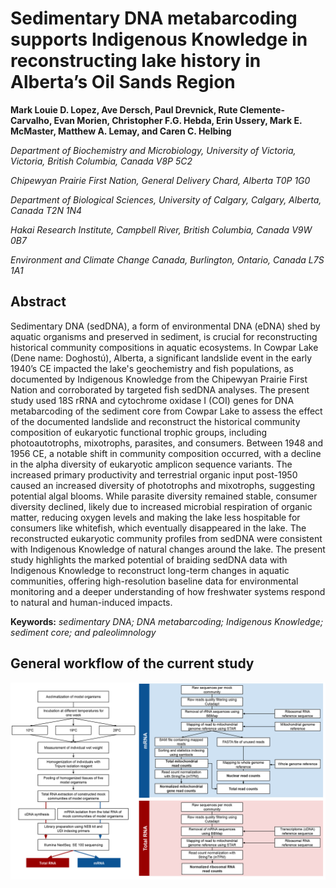 # Sedimentary DNA metabarcoding supports Indigenous Knowledge in reconstructing lake history in Alberta’s Oil Sands Region

<b> Mark Louie D. Lopez, Ave Dersch, Paul Drevnick, Rute Clemente-Carvalho, Evan Morien, Christopher F.G. Hebda, Erin Ussery, Mark E. McMaster, Matthew A. Lemay, and Caren C. Helbing </b>

<i>
Department of Biochemistry and Microbiology, University of Victoria, Victoria, British Columbia, Canada V8P 5C2

Chipewyan Prairie First Nation, General Delivery Chard, Alberta T0P 1G0

Department of Biological Sciences, University of Calgary, Calgary, Alberta, Canada T2N 1N4

Hakai Research Institute, Campbell River, British Columbia, Canada V9W 0B7

Environment and Climate Change Canada, Burlington, Ontario, Canada L7S 1A1

</i>

## Abstract

Sedimentary DNA (sedDNA), a form of environmental DNA (eDNA) shed by aquatic organisms and preserved in sediment, is crucial for reconstructing historical community compositions in aquatic ecosystems. In Cowpar Lake (Dene name: Doghostú), Alberta, a significant landslide event in the early 1940’s CE impacted the lake's geochemistry and fish populations, as documented by Indigenous Knowledge from the Chipewyan Prairie First Nation and corroborated by targeted fish sedDNA analyses. The present study used 18S rRNA and cytochrome oxidase I (COI) genes for DNA metabarcoding of the sediment core from Cowpar Lake to assess the effect of the documented landslide and reconstruct the historical community composition of eukaryotic functional trophic groups, including photoautotrophs, mixotrophs, parasites, and consumers. Between 1948 and 1956 CE, a notable shift in community composition occurred, with a decline in the alpha diversity of eukaryotic amplicon sequence variants. The increased primary productivity and terrestrial organic input post-1950 caused an increased diversity of phototrophs and mixotrophs, suggesting potential algal blooms. While parasite diversity remained stable, consumer diversity declined, likely due to increased microbial respiration of organic matter, reducing oxygen levels and making the lake less hospitable for consumers like whitefish, which eventually disappeared in the lake. The reconstructed eukaryotic community profiles from sedDNA were consistent with Indigenous Knowledge of natural changes around the lake. The present study highlights the marked potential of braiding sedDNA data with Indigenous Knowledge to reconstruct long-term changes in aquatic communities, offering high-resolution baseline data for environmental monitoring and a deeper understanding of how freshwater systems respond to natural and human-induced impacts.

<b>Keywords:</b> <i> sedimentary DNA; DNA metabarcoding; Indigenous Knowledge; sediment core; and paleolimnology </i>

## General workflow of the current study

<p align="center">
<img src="https://github.com/mldlopez/Allometric-scaling-of-RNA-abundance-from-genes-to-communities/blob/master/workflow.png" width="800">
</p>
